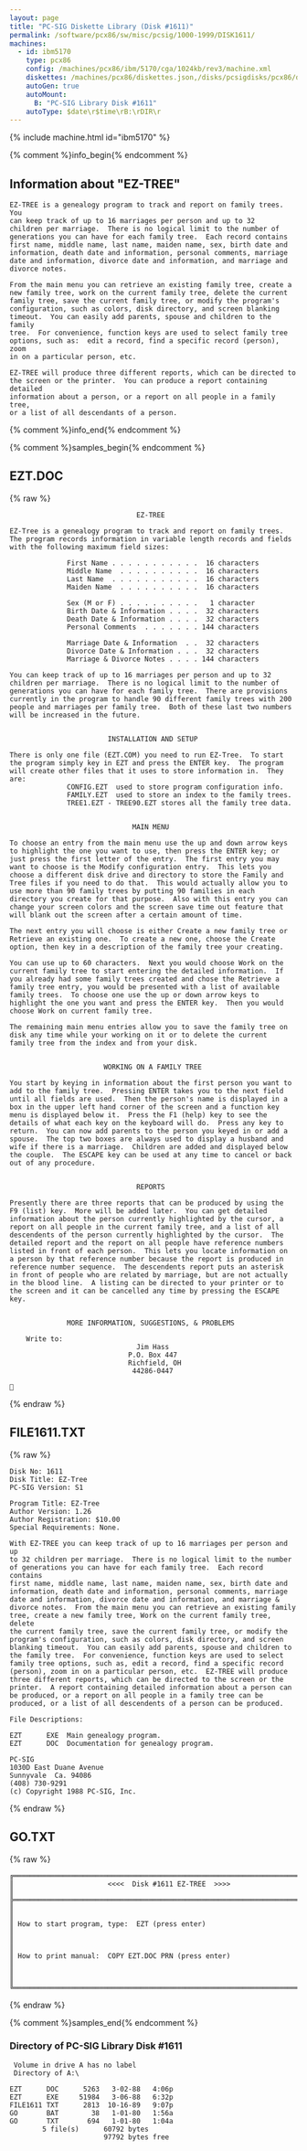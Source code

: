 ```yaml
---
layout: page
title: "PC-SIG Diskette Library (Disk #1611)"
permalink: /software/pcx86/sw/misc/pcsig/1000-1999/DISK1611/
machines:
  - id: ibm5170
    type: pcx86
    config: /machines/pcx86/ibm/5170/cga/1024kb/rev3/machine.xml
    diskettes: /machines/pcx86/diskettes.json,/disks/pcsigdisks/pcx86/diskettes.json
    autoGen: true
    autoMount:
      B: "PC-SIG Library Disk #1611"
    autoType: $date\r$time\rB:\rDIR\r
---
```


{% include machine.html id="ibm5170" %}

{% comment %}info_begin{% endcomment %}

## Information about "EZ-TREE"

    EZ-TREE is a genealogy program to track and report on family trees. You
    can keep track of up to 16 marriages per person and up to 32
    children per marriage.  There is no logical limit to the number of
    generations you can have for each family tree.  Each record contains
    first name, middle name, last name, maiden name, sex, birth date and
    information, death date and information, personal comments, marriage
    date and information, divorce date and information, and marriage and
    divorce notes.
    
    From the main menu you can retrieve an existing family tree, create a
    new family tree, work on the current family tree, delete the current
    family tree, save the current family tree, or modify the program's
    configuration, such as colors, disk directory, and screen blanking
    timeout.  You can easily add parents, spouse and children to the family
    tree.  For convenience, function keys are used to select family tree
    options, such as:  edit a record, find a specific record (person), zoom
    in on a particular person, etc.
    
    EZ-TREE will produce three different reports, which can be directed to
    the screen or the printer.  You can produce a report containing detailed
    information about a person, or a report on all people in a family tree,
    or a list of all descendants of a person.
{% comment %}info_end{% endcomment %}

{% comment %}samples_begin{% endcomment %}

## EZT.DOC

{% raw %}
```
                               EZ-TREE

EZ-Tree is a genealogy program to track and report on family trees.  
The program records information in variable length records and fields 
with the following maximum field sizes:

              First Name . . . . . . . . . . .  16 characters
              Middle Name  . . . . . . . . . .  16 characters
              Last Name  . . . . . . . . . . .  16 characters
              Maiden Name  . . . . . . . . . .  16 characters

              Sex (M or F) . . . . . . . . . .   1 character
              Birth Date & Information . . . .  32 characters
              Death Date & Information . . . .  32 characters
              Personal Comments  . . . . . . . 144 characters

              Marriage Date & Information  . .  32 characters
              Divorce Date & Information . . .  32 characters
              Marriage & Divorce Notes . . . . 144 characters

You can keep track of up to 16 marriages per person and up to 32 
children per marriage.  There is no logical limit to the number of
generations you can have for each family tree.  There are provisions
currently in the program to handle 90 different family trees with 200
people and marriages per family tree.  Both of these last two numbers
will be increased in the future.


                        INSTALLATION AND SETUP

There is only one file (EZT.COM) you need to run EZ-Tree.  To start 
the program simply key in EZT and press the ENTER key.  The program 
will create other files that it uses to store information in.  They 
are:
              CONFIG.EZT  used to store program configuration info.
              FAMILY.EZT  used to store an index to the family trees.
              TREE1.EZT - TREE90.EZT stores all the family tree data.


                              MAIN MENU

To choose an entry from the main menu use the up and down arrow keys 
to highlight the one you want to use, then press the ENTER key; or
just press the first letter of the entry.  The first entry you may
want to choose is the Modify configuration entry.  This lets you
choose a different disk drive and directory to store the Family and
Tree files if you need to do that.  This would actually allow you to
use more than 90 family trees by putting 90 families in each
directory you create for that purpose.  Also with this entry you can
change your screen colors and the screen save time out feature that
will blank out the screen after a certain amount of time.

The next entry you will choose is either Create a new family tree or
Retrieve an existing one.  To create a new one, choose the Create
option, then key in a description of the family tree your creating.

You can use up to 60 characters.  Next you would choose Work on the
current family tree to start entering the detailed information.  If 
you already had some family trees created and chose the Retrieve a 
family tree entry, you would be presented with a list of available 
family trees.  To choose one use the up or down arrow keys to 
highlight the one you want and press the ENTER key.  Then you would 
choose Work on current family tree.

The remaining main menu entries allow you to save the family tree on
disk any time while your working on it or to delete the current 
family tree from the index and from your disk.


                       WORKING ON A FAMILY TREE

You start by keying in information about the first person you want to 
add to the family tree.  Pressing ENTER takes you to the next field 
until all fields are used.  Then the person's name is displayed in a 
box in the upper left hand corner of the screen and a function key 
menu is displayed below it.  Press the F1 (help) key to see the 
details of what each key on the keyboard will do.  Press any key to 
return.  You can now add parents to the person you keyed in or add a
spouse.  The top two boxes are always used to display a husband and 
wife if there is a marriage.  Children are added and displayed below 
the couple.  The ESCAPE key can be used at any time to cancel or back 
out of any procedure.


                               REPORTS

Presently there are three reports that can be produced by using the 
F9 (list) key.  More will be added later.  You can get detailed 
information about the person currently highlighted by the cursor, a 
report on all people in the current family tree, and a list of all 
descendents of the person currently highlighted by the cursor.  The
detailed report and the report on all people have reference numbers
listed in front of each person.  This lets you locate information on
a person by that reference number because the report is produced in
reference number sequence.  The descendents report puts an asterisk
in front of people who are related by marriage, but are not actually
in the blood line.  A listing can be directed to your printer or to
the screen and it can be cancelled any time by pressing the ESCAPE
key.


              MORE INFORMATION, SUGGESTIONS, & PROBLEMS

    Write to:
                               Jim Hass
                             P.O. Box 447
                             Richfield, OH
                              44286-0447


```
{% endraw %}

## FILE1611.TXT

{% raw %}
```
Disk No: 1611                                                           
Disk Title: EZ-Tree                                                     
PC-SIG Version: S1                                                      
                                                                        
Program Title: EZ-Tree                                                  
Author Version: 1.26                                                    
Author Registration: $10.00                                             
Special Requirements: None.                                             
                                                                        
With EZ-TREE you can keep track of up to 16 marriages per person and up 
to 32 children per marriage.  There is no logical limit to the number   
of generations you can have for each family tree.  Each record contains 
first name, middle name, last name, maiden name, sex, birth date and    
information, death date and information, personal comments, marriage    
date and information, divorce date and information, and marriage &      
divorce notes.  From the main menu you can retrieve an existing family  
tree, create a new family tree, Work on the current family tree, delete 
the current family tree, save the current family tree, or modify the    
program's configuration, such as colors, disk directory, and screen     
blanking timeout.  You can easily add parents, spouse and children to   
the family tree.  For convenience, function keys are used to select     
family tree options, such as, edit a record, find a specific record     
(person), zoom in on a particular person, etc.  EZ-TREE will produce    
three different reports, which can be directed to the screen or the     
printer.  A report containing detailed information about a person can   
be produced, or a report on all people in a family tree can be          
produced, or a list of all descendents of a person can be produced.     
                                                                        
File Descriptions:                                                      
                                                                        
EZT      EXE  Main genealogy program.                                   
EZT      DOC  Documentation for genealogy program.                      
                                                                        
PC-SIG                                                                  
1030D East Duane Avenue                                                 
Sunnyvale  Ca. 94086                                                    
(408) 730-9291                                                          
(c) Copyright 1988 PC-SIG, Inc.                                         
```
{% endraw %}

## GO.TXT

{% raw %}
```
╔═════════════════════════════════════════════════════════════════════════╗
║                       <<<<  Disk #1611 EZ-TREE  >>>>                    ║
╠═════════════════════════════════════════════════════════════════════════╣
║                                                                         ║
║ How to start program, type:  EZT (press enter)                          ║
║                                                                         ║
║ How to print manual:  COPY EZT.DOC PRN (press enter)                    ║
║                                                                         ║
╚═════════════════════════════════════════════════════════════════════════╝
```
{% endraw %}

{% comment %}samples_end{% endcomment %}

### Directory of PC-SIG Library Disk #1611

     Volume in drive A has no label
     Directory of A:\

    EZT      DOC      5263   3-02-88   4:06p
    EZT      EXE     51984   3-06-88   6:32p
    FILE1611 TXT      2813  10-16-89   9:07p
    GO       BAT        38   1-01-80   1:56a
    GO       TXT       694   1-01-80   1:04a
            5 file(s)      60792 bytes
                           97792 bytes free
